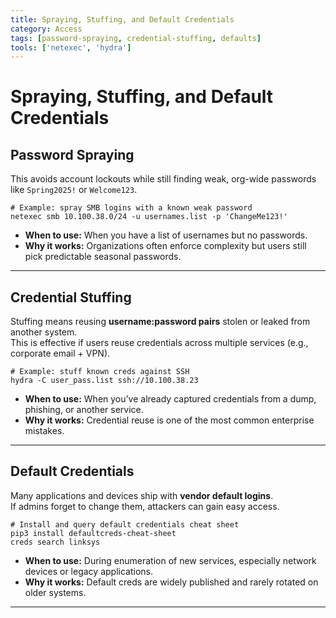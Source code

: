 ```yaml
---
title: Spraying, Stuffing, and Default Credentials
category: Access
tags: [password-spraying, credential-stuffing, defaults]
tools: ['netexec', 'hydra']
---
```


# Spraying, Stuffing, and Default Credentials

## Password Spraying

This avoids account lockouts while still finding weak, org-wide passwords like `Spring2025!` or `Welcome123`.  

```shell-session
# Example: spray SMB logins with a known weak password
netexec smb 10.100.38.0/24 -u usernames.list -p 'ChangeMe123!'
```

- **When to use:** When you have a list of usernames but no passwords.  
- **Why it works:** Organizations often enforce complexity but users still pick predictable seasonal passwords.  

---

## Credential Stuffing

Stuffing means reusing **username:password pairs** stolen or leaked from another system.  
This is effective if users reuse credentials across multiple services (e.g., corporate email + VPN).  

```shell-session
# Example: stuff known creds against SSH
hydra -C user_pass.list ssh://10.100.38.23
```

- **When to use:** When you’ve already captured credentials from a dump, phishing, or another service.  
- **Why it works:** Credential reuse is one of the most common enterprise mistakes.  

---

## Default Credentials

Many applications and devices ship with **vendor default logins**.  
If admins forget to change them, attackers can gain easy access.  

```shell-session
# Install and query default credentials cheat sheet
pip3 install defaultcreds-cheat-sheet
creds search linksys
```

- **When to use:** During enumeration of new services, especially network devices or legacy applications.  
- **Why it works:** Default creds are widely published and rarely rotated on older systems.  

---